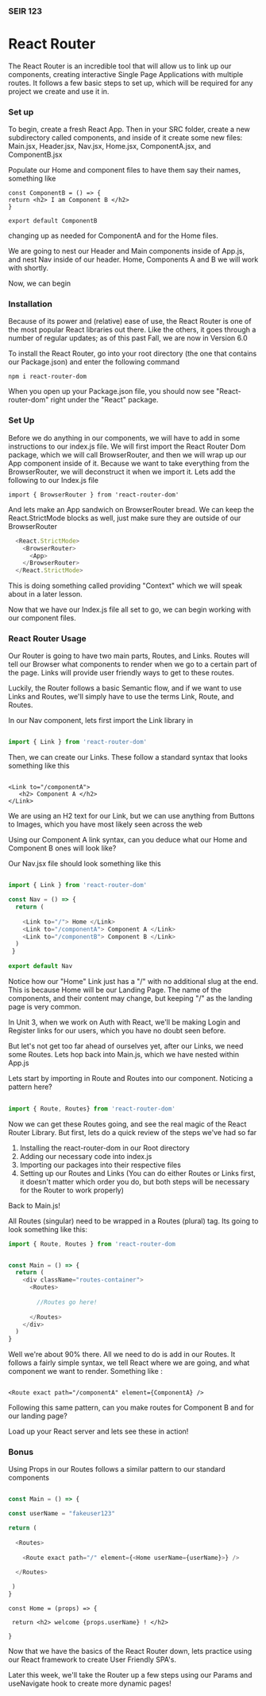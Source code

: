 ### SEIR 123

# React Router

The React Router is an incredible tool that will allow us to link up our components, creating interactive Single Page Applications with multiple routes.
It follows a few basic steps to set up, which will be required for any project we create and use it in.

### Set up

To begin, create a fresh React App. Then in your SRC folder, create a new subdirectory called components, and inside of it create some new files: 
Main.jsx, Header.jsx, Nav.jsx, Home.jsx, ComponentA.jsx, and ComponentB.jsx

Populate our Home and component files to have them say their names, something like

```
const ComponentB = () => {
return <h2> I am Component B </h2>
}

export default ComponentB
```

changing up as needed for ComponentA and for the Home files.

We are going to nest our Header and Main components inside of App.js, and nest Nav inside of our header. Home, Components A and B we will work with shortly. 

Now, we can begin

### Installation

Because of its power and (relative) ease of use, the React Router is one of the most popular React libraries out there. Like the others, it goes through a number of regular updates; as of this past Fall, we are now in Version 6.0

To install the React Router, go into your root directory (the one that contains our Package.json) and enter the following command

```
npm i react-router-dom

```

When you open up your Package.json file, you should now see "React-router-dom"  right under the "React" package.

### Set Up

Before we do anything in our components, we will have to add in some instructions to our index.js file. 
We will first import the React Router Dom package, which we will call BrowserRouter, and then we will wrap up our App component inside of it. Because we want to take everything from the BrowserRouter, we will deconstruct it when we import it. Lets add the following to our Index.js file

```
import { BrowserRouter } from 'react-router-dom'
```

And lets make an App sandwich on BrowserRouter bread. We can keep the React.StrictMode blocks as well, just make sure they are outside of our BrowserRouter

```index.js
  <React.StrictMode>
    <BrowserRouter>
      <App>
    </BrowserRouter>
  </React.StrictMode>
```

This is doing something called providing "Context" which we will speak about in a later lesson.

Now that we have our Index.js file all set to go, we can begin working with our component files.



### React Router Usage

Our Router is going to have two main parts, Routes, and Links. Routes will tell our Browser what components to render when we go to a certain part of the page. Links will provide user friendly ways to get to these routes.


Luckily, the Router follows a basic Semantic flow, and if we want to use Links and Routes, we'll simply have to use the terms Link, Route, and Routes.


In our Nav component, lets first import the Link library in

```Nav.jsx

import { Link } from 'react-router-dom'

```

Then, we can create our Links. These follow a standard syntax that looks something like this

```

<Link to="/componentA">
   <h2> Component A </h2>
</Link>

```

We are using an H2 text for our Link, but we can use anything from Buttons to Images, which you have most likely seen across the web

Using our Component A link syntax, can you deduce what our Home and Component B ones will look like?


Our Nav.jsx file should look something like this

```js

import { Link } from 'react-router-dom'

const Nav = () => {
  return (
  
    <Link to="/"> Home </Link>
    <Link to="/componentA"> Component A </Link>
    <Link to="/componentB"> Component B </Link>
  )
 }
 
export default Nav
```

Notice how our "Home" Link just has a "/" with no additional slug at the end. This is because Home will be our Landing Page. The name of the components, and their content may change, but keeping "/" as the landing page is very common. 

In Unit 3, when we work on Auth with React, we'll be making Login and Register links for our users, which you have no doubt seen before.

But let's not get too far ahead of ourselves yet, after our Links, we need some Routes. Lets hop back into Main.js, which we have nested within App.js


Lets start by importing in Route and Routes into our component. Noticing a pattern here? 

```js
 
import { Route, Routes} from 'react-router-dom'

```


Now we can get these Routes going, and see the real magic of the React Router Library. But first, lets do a quick review of the steps we've had so far

1) Installing the react-router-dom in our Root directory
2) Adding our necessary code into index.js
3) Importing our packages into their respective files
4) Setting up our Routes and Links (You can do either Routes or Links first, it doesn't matter which order you do, but both steps will be necessary for the Router to work properly)


Back to Main.js!

All Routes (singular) need to be wrapped in a Routes (plural) tag. Its going to look something like this:

```js
import { Route, Routes } from 'react-router-dom


const Main = () => {
  return (
    <div className="routes-container">
      <Routes>
      
        //Routes go here!
      
      </Routes>
    </div>
  )
}

```

Well we're about 90% there. All we need to do is add in our Routes. It follows a fairly simple syntax, we tell React where we are going, and what component we want to render. Something like :


```

<Route exact path="/componentA" element={ComponentA} />

```
   
Following this same pattern, can you make routes for Component B and for our landing page?


Load up your React server and lets see these in action!


### Bonus

Using Props in our Routes follows a similar pattern to our standard components


```Main.js

const Main = () => {

const userName = "fakeuser123"

return (
  
  <Routes>
  
    <Route exact path="/" element={<Home userName={userName}>} />
  
  </Routes>

 )
}
```

```
const Home = (props) => {

 return <h2> welcome {props.userName} ! </h2>

}

```

Now that we have the basics of the React Router down, lets practice using our React framework to create User Friendly SPA's.

Later this week, we'll take the Router up a few steps using our Params and useNavigate hook to create more dynamic pages!
